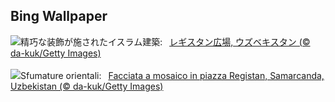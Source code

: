 ## Bing Wallpaper
![](https://www.bing.com/th?id=OHR.RegistanUzbekistan_JA-JP4174949023_UHD.jpg&w=1000)精巧な装飾が施されたイスラム建築:&nbsp;&ensp;[レギスタン広場, ウズベキスタン (© da-kuk/Getty Images)](https://www.bing.com/th?id=OHR.RegistanUzbekistan_JA-JP4174949023_UHD.jpg)
<br><br/>
![](https://www.bing.com/th?id=OHR.RegistanUzbekistan_IT-IT8716524920_UHD.jpg&w=1000)Sfumature orientali:&nbsp;&ensp;[Facciata a mosaico in piazza Registan, Samarcanda, Uzbekistan (© da-kuk/Getty Images)](https://www.bing.com/th?id=OHR.RegistanUzbekistan_IT-IT8716524920_UHD.jpg)
<br><br/>
